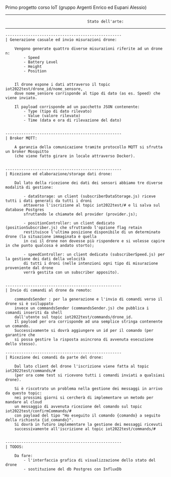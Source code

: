 Primo progetto corso IoT (gruppo Argenti Enrico ed Eupani Alessio)

-------------------------------------------------------------------------------------------------------------------
                                        Stato dell'arte:   
-------------------------------------------------------------------------------------------------------------------


    ---------------------------------------------------
    | Generazione casuale ed invio misurazioni drone:

        Vengono generate quattro diverse misurazioni riferite ad un drone n:
            - Speed
            - Battery Level
            - Height
            - Position


        Il drone espone i dati attraverso il topic iot2022test/drone_id/nome_sensore, 
        dove nome_sensore corrisponde al tipo di dato (as es. Speed) che viene inviato. 

        Il payload corrisponde ad un pacchetto JSON contenente:
            - Type (tipo di dato rilevato)
            - Value (valore rilevato)
            - Time (data e ora di rilevazione del dato)


    ---------------------------------------------------
    | Broker MQTT:

        A garanzia della comunicazione tramite protocollo MQTT si sfrutta un broker Mosquitto 
        (che viene fatto girare in locale attraverso Docker). 


    ---------------------------------------------------
    | Ricezione ed elaborazione/storage dati drone:
    
        Dal lato della ricezione dei dati dei sensori abbiamo tre diverse modalità di gestione:

            - dataStorage: un client (subscriberDataStorage.js) riceve tutti i dati generati da tutti i droni
            attaverso l'iscrizione al topic iot2022test/# e li salva sul database Postgres 
            sfruttando le chiamate del provider (provider.js);

            - positionController: un client dedicato (positionSubscriber.js) che sfruttando l'opzione flag retain
            restituisce l'ultima posizione disponibile di un determinato drone (la situazione immaginata è quella
            in cui il drone non dovesse più rispondere e si volesse capire in che punto qualcosa è andato storto);

            - speedController: un client dedicato (subscriberSpeed.js) per la gestione dei dati della velocità 
            di tutti i droni (nelle intenzioni ogni tipo di misurazione proveniente dal drone 
            verrà gestita con un subscriber apposito). 


    ---------------------------------------------------
    | Invio di comandi al drone da remoto: 

        commandsSender : per la generazione e l'invio di comandi verso il drone si è sviluppato 
        invece un commandsSender (commandsSender.js) che pubblica i comandi inseriti da shell 
        dall'utente sul topic iot2022test/commands/drone_id. 
        Il payload per ora corrisponde ad una semplice stringa contenente un comando. 
        Successivamente si dovrà aggiungere un id per il comando (per garantire che
        si possa gestire la risposta asincrona di avvenuta esecuzione dello stesso). 

    ---------------------------------------------------
    | Ricezione dei comandi da parte del drone:

        Dal lato client del drone l'iscrizione viene fatta al topic iot2022test/commands/#
        (per ora come test si ricevono tutti i comandi inviati a qualsiasi drone). 

        Si è riscotrato un problema nella gestione dei messaggi in arrivo da questo topic:
        nei prossimi giorni si cercherà di implementare un metodo per mandare al cloud
        un messaggio di avvenuta ricezione del comando sul topic iot2022test/confirmCommands/#
        con payload del tipo "Ho eseguito il comando {comando} a seguito della richiesta {id_comando}". 
        Si dovrà in futuro implementare la gestione dei messaggi ricevuti 
        successivamente all'iscrizione al topic iot2022test/commands/#


    ---------------------------------------------------
    | TODOS: 

        Da fare: 
            - l'interfaccia grafica di visualizzazione dello stato del drone
            - sostituzione del db Postgres con InfluxDb